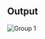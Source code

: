 ## Output

![Group 1](https://github.com/wilfredmanyara/booking2.0/assets/72160527/dd2f604d-2473-4d20-9a04-61eb4b49538c)
